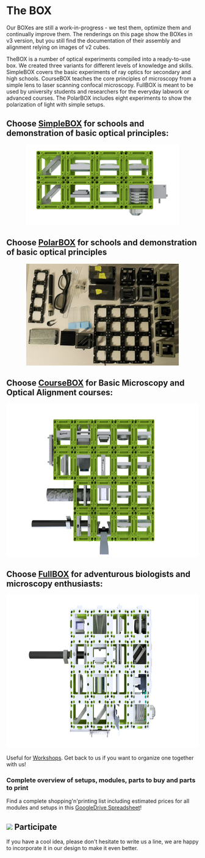 # The BOX
Our BOXes are still a work-in-progress - we test them, optimize them and continually improve them. The renderings on this page show the BOXes in v3 version, but you still find the documentation of their assembly and alignment relying on images of v2 cubes.

TheBOX is a number of optical experiments compiled into a ready-to-use box. We created three variants for different levels of knowledge and skills. SimpleBOX covers the basic experiments of ray optics for secondary and high schools. CourseBOX  teaches the core principles of microscopy from a simple lens to laser scanning confocal microscopy. FullBOX is meant to be used by university students and researchers for the everyday labwork or advanced courses. The PolarBOX includes eight experiments to show the polarization of light with simple setups.

## Choose [SimpleBOX](./SimpleBOX) for schools and demonstration of basic optical principles:
<p align="center">
<a href="https://github.com/bionanoimaging/UC2-GIT/tree/master/TheBOX/SimpleBOX"><img src="./IMAGES/BOX_mini.png" width="400"></a>
</p>

## Choose [PolarBOX](./PolarBOX) for schools and demonstration of basic optical principles
<p align="center">
<a href="https://github.com/bionanoimaging/UC2-GIT/tree/master/TheBOX/PolarBOX">
<img src="./IMAGES/BOX_polar.JPG"
width="400"></a>
</p>

## Choose [CourseBOX](./CourseBOX) for Basic Microscopy and Optical Alignment courses:
<p align="center">
<a href="https://github.com/bionanoimaging/UC2-GIT/tree/master/TheBOX/CourseBOX"><img src="./IMAGES/BOX_course.png" height="400"></a>
</p>

## Choose [FullBOX](./FullBOX) for adventurous biologists and microscopy enthusiasts:
<p align="center">
<a href="https://github.com/bionanoimaging/UC2-GIT/tree/master/TheBOX/FullBOX"><img src="./IMAGES/BOX_full.png" height="400"></a>
</p>

Useful for [Workshops](../WORKSHOP). Get back to us if you want to organize one together with us!

### Complete overview of setups, modules, parts to buy and parts to print
Find a complete shopping'n'printing list including estimated prices for all modules and setups in this [GoogleDrive Spreadsheet](https://docs.google.com/spreadsheets/d/1U1MndGKRCs0LKE5W8VGreCv9DJbQVQv7O6kgLlB6ZmE/edit?usp=sharing)!

## <a href="#icon01" name="icon01"><img src="./IMAGES/S.png" width="40"></a> Participate
If you have a cool idea, please don't hesitate to write us a line, we are happy to incorporate it in our design to make it even better.
